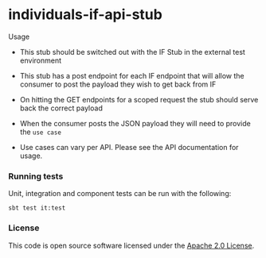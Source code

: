 
# individuals-if-api-stub

Usage 

 - This stub should be switched out with the IF Stub in the external test environment 
 
 - This stub has a post endpoint for each IF endpoint that will allow the consumer to post the 
   payload they wish to get back from IF
   
 - On hitting the GET endpoints for a scoped request the stub should serve back the correct payload
 
 - When the consumer posts the JSON payload they will need to provide the `use case`
 
 - Use cases can vary per API. Please see the API documentation for usage.

### Running tests

Unit, integration and component tests can be run with the following:

    sbt test it:test
                      
### License

This code is open source software licensed under the [Apache 2.0 License]("http://www.apache.org/licenses/LICENSE-2.0.html").
